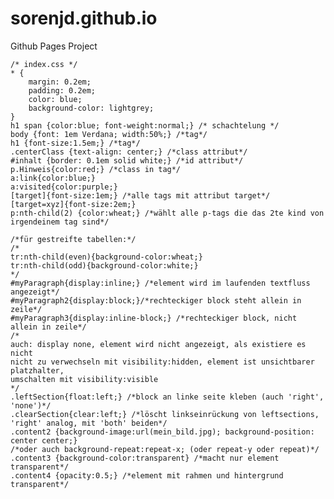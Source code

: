 # sorenjd.github.io
Github Pages Project

    /* index.css */
    * {
        margin: 0.2em;
        padding: 0.2em;
        color: blue;
        background-color: lightgrey;
    }
    h1 span {color:blue; font-weight:normal;} /* schachtelung */
    body {font: 1em Verdana; width:50%;} /*tag*/
    h1 {font-size:1.5em;} /*tag*/
    .centerClass {text-align: center;} /*class attribut*/
    #inhalt {border: 0.1em solid white;} /*id attribut*/
    p.Hinweis{color:red;} /*class in tag*/
    a:link{color:blue;}
    a:visited{color:purple;}
    [target]{font-size:1em;} /*alle tags mit attribut target*/
    [target=xyz]{font-size:2em;}
    p:nth-child(2) {color:wheat;} /*wählt alle p-tags die das 2te kind von irgendeinem tag sind*/

    /*für gestreifte tabellen:*/
    /*
    tr:nth-child(even){background-color:wheat;}
    tr:nth-child(odd){background-color:white;}
    */
    #myParagraph{display:inline;} /*element wird im laufenden textfluss angezeigt*/
    #myParagraph2{display:block;}/*rechteckiger block steht allein in zeile*/
    #myParagraph3{display:inline-block;} /*rechteckiger block, nicht allein in zeile*/
    /*
    auch: display none, element wird nicht angezeigt, als existiere es nicht
    nicht zu verwechseln mit visibility:hidden, element ist unsichtbarer platzhalter,
    umschalten mit visibility:visible
    */
    .leftSection{float:left;} /*block an linke seite kleben (auch 'right', 'none')*/
    .clearSection{clear:left;} /*löscht linkseinrückung von leftsections, 'right' analog, mit 'both' beiden*/
    .content2 {background-image:url(mein_bild.jpg); background-position: center center;}
    /*oder auch background-repeat:repeat-x; (oder repeat-y oder repeat)*/
    .content3 {background-color:transparent} /*macht nur element transparent*/
    .content4 {opacity:0.5;} /*element mit rahmen und hintergrund transparent*/